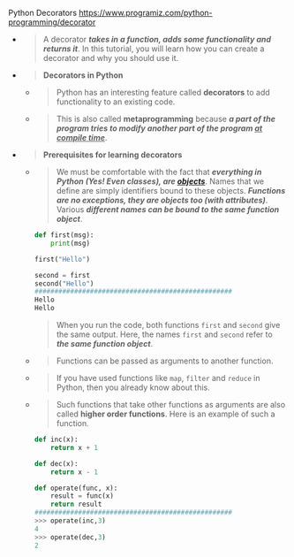 
Python Decorators https://www.programiz.com/python-programming/decorator
- > A decorator ***takes in a function, adds some functionality and returns it***. In this tutorial, you will learn how you can create a decorator and why you should use it.
- > **Decorators in Python**
  * > Python has an interesting feature called **decorators** to add functionality to an existing code.
  * > This is also called **metaprogramming** because ***a part of the program tries to modify another part of the program <ins>at compile time</ins>***.
- > **Prerequisites for learning decorators**
  * > We must be comfortable with the fact that ***everything in Python (Yes! Even classes), are [objects](https://www.programiz.com/python-programming/class)***. Names that we define are simply identifiers bound to these objects. ***Functions are no exceptions, they are objects too (with attributes)***. Various ***different names can be bound to the same function object***.
    ```py
    def first(msg):
        print(msg)
    
    first("Hello")
    
    second = first
    second("Hello")
    ##################################################
    Hello
    Hello
    ```
    > When you run the code, both functions `first` and `second` give the same output. Here, the names `first` and `second` refer to ***the same function object***.
  * > Functions can be passed as arguments to another function.
  * > If you have used functions like `map`, `filter` and `reduce` in Python, then you already know about this.
  * > Such functions that take other functions as arguments are also called **higher order functions**. Here is an example of such a function.
    ```py
    def inc(x):
        return x + 1
    
    def dec(x):
        return x - 1
    
    def operate(func, x):
        result = func(x)
        return result
    ##################################################
    >>> operate(inc,3)
    4
    >>> operate(dec,3)
    2
    ```
